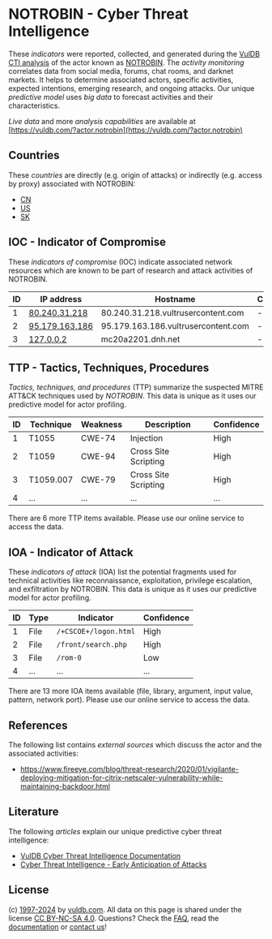 # NOTROBIN - Cyber Threat Intelligence

These _indicators_ were reported, collected, and generated during the [VulDB CTI analysis](https://vuldb.com/?kb.cti) of the actor known as [NOTROBIN](https://vuldb.com/?actor.notrobin). The _activity monitoring_ correlates data from social media, forums, chat rooms, and darknet markets. It helps to determine associated actors, specific activities, expected intentions, emerging research, and ongoing attacks. Our unique _predictive model_ uses _big data_ to forecast activities and their characteristics.

_Live data_ and more _analysis capabilities_ are available at [https://vuldb.com/?actor.notrobin](https://vuldb.com/?actor.notrobin)

## Countries

These _countries_ are directly (e.g. origin of attacks) or indirectly (e.g. access by proxy) associated with NOTROBIN:

* [CN](https://vuldb.com/?country.cn)
* [US](https://vuldb.com/?country.us)
* [SK](https://vuldb.com/?country.sk)

## IOC - Indicator of Compromise

These _indicators of compromise_ (IOC) indicate associated network resources which are known to be part of research and attack activities of NOTROBIN.

ID | IP address | Hostname | Campaign | Confidence
-- | ---------- | -------- | -------- | ----------
1 | [80.240.31.218](https://vuldb.com/?ip.80.240.31.218) | 80.240.31.218.vultrusercontent.com | - | High
2 | [95.179.163.186](https://vuldb.com/?ip.95.179.163.186) | 95.179.163.186.vultrusercontent.com | - | High
3 | [127.0.0.2](https://vuldb.com/?ip.127.0.0.2) | mc20a2201.dnh.net | - | High

## TTP - Tactics, Techniques, Procedures

_Tactics, techniques, and procedures_ (TTP) summarize the suspected MITRE ATT&CK techniques used by _NOTROBIN_. This data is unique as it uses our predictive model for actor profiling.

ID | Technique | Weakness | Description | Confidence
-- | --------- | -------- | ----------- | ----------
1 | T1055 | CWE-74 | Injection | High
2 | T1059 | CWE-94 | Cross Site Scripting | High
3 | T1059.007 | CWE-79 | Cross Site Scripting | High
4 | ... | ... | ... | ...

There are 6 more TTP items available. Please use our online service to access the data.

## IOA - Indicator of Attack

These _indicators of attack_ (IOA) list the potential fragments used for technical activities like reconnaissance, exploitation, privilege escalation, and exfiltration by NOTROBIN. This data is unique as it uses our predictive model for actor profiling.

ID | Type | Indicator | Confidence
-- | ---- | --------- | ----------
1 | File | `/+CSCOE+/logon.html` | High
2 | File | `/front/search.php` | High
3 | File | `/rom-0` | Low
4 | ... | ... | ...

There are 13 more IOA items available (file, library, argument, input value, pattern, network port). Please use our online service to access the data.

## References

The following list contains _external sources_ which discuss the actor and the associated activities:

* https://www.fireeye.com/blog/threat-research/2020/01/vigilante-deploying-mitigation-for-citrix-netscaler-vulnerability-while-maintaining-backdoor.html

## Literature

The following _articles_ explain our unique predictive cyber threat intelligence:

* [VulDB Cyber Threat Intelligence Documentation](https://vuldb.com/?kb.cti)
* [Cyber Threat Intelligence - Early Anticipation of Attacks](https://www.scip.ch/en/?labs.20201022)

## License

(c) [1997-2024](https://vuldb.com/?kb.changelog) by [vuldb.com](https://vuldb.com/?kb.about). All data on this page is shared under the license [CC BY-NC-SA 4.0](https://creativecommons.org/licenses/by-nc-sa/4.0/). Questions? Check the [FAQ](https://vuldb.com/?kb.faq), read the [documentation](https://vuldb.com/?kb) or [contact us](https://vuldb.com/?contact)!
